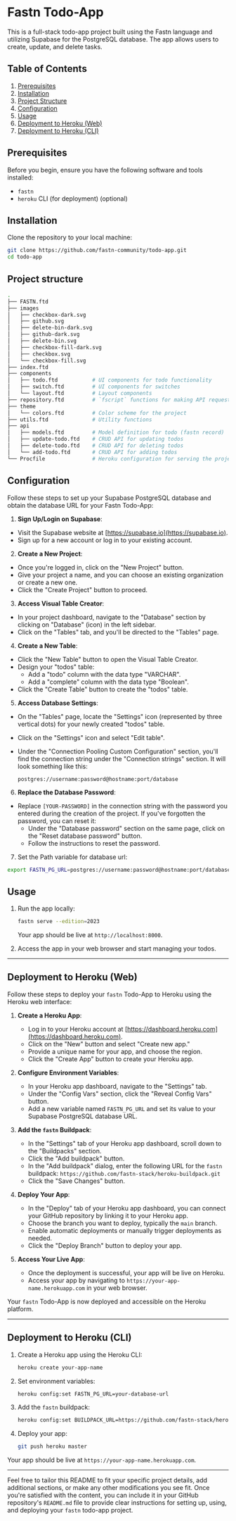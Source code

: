 # Fastn Todo-App

This is a full-stack todo-app project built using the Fastn language and utilizing Supabase for the PostgreSQL database. The app allows users to create, update, and delete tasks.

## Table of Contents

1. [Prerequisites](#prerequisites)
2. [Installation](#installation)
3. [Project Structure](#project-structure)
4. [Configuration](#configuration)
5. [Usage](#usage)
6. [Deployment to Heroku (Web)](#deployment-to-heroku-web)
7. [Deployment to Heroku (CLI)](#deployment-to-heroku-cli)

## Prerequisites

Before you begin, ensure you have the following software and tools installed:

- `fastn`
- `heroku` CLI (for deployment) (optional)

## Installation

Clone the repository to your local machine:

```bash
git clone https://github.com/fastn-community/todo-app.git
cd todo-app
```

## Project structure

```bash
.
├── FASTN.ftd
├── images
│   ├── checkbox-dark.svg
│   ├── github.svg
│   ├── delete-bin-dark.svg
│   ├── github-dark.svg
│   ├── delete-bin.svg
│   ├── checkbox-fill-dark.svg
│   ├── checkbox.svg
│   └── checkbox-fill.svg
├── index.ftd
├── components
│   ├── todo.ftd           # UI components for todo functionality
│   ├── switch.ftd         # UI components for switches
│   └── layout.ftd         # Layout components
├── repository.ftd         # `fscript` functions for making API requests
├── theme
│   └── colors.ftd         # Color scheme for the project
├── utils.ftd              # Utility functions
├── api
│   ├── models.ftd         # Model definition for todo (fastn record)
│   ├── update-todo.ftd    # CRUD API for updating todos
│   ├── delete-todo.ftd    # CRUD API for deleting todos
│   └── add-todo.ftd       # CRUD API for adding todos
└── Procfile               # Heroku configuration for serving the project
```

## Configuration

Follow these steps to set up your Supabase PostgreSQL database and obtain the database URL for your Fastn Todo-App:

1. **Sign Up/Login on Supabase**:

- Visit the Supabase website at [https://supabase.io](https://supabase.io).
- Sign up for a new account or log in to your existing account.

2. **Create a New Project**:

- Once you're logged in, click on the "New Project" button.
- Give your project a name, and you can choose an existing organization or create a new one.
- Click the "Create Project" button to proceed.

3. **Access Visual Table Creator**:

- In your project dashboard, navigate to the "Database" section by clicking on "Database" (icon) in the left sidebar.
- Click on the "Tables" tab, and you'll be directed to the "Tables" page.

4. **Create a New Table**:

- Click the "New Table" button to open the Visual Table Creator.
- Design your "todos" table:
    - Add a "todo" column with the data type "VARCHAR".
    - Add a "complete" column with the data type "Boolean".
- Click the "Create Table" button to create the "todos" table.

5. **Access Database Settings**:

- On the "Tables" page, locate the "Settings" icon (represented by three vertical dots) for your newly created "todos" table.
- Click on the "Settings" icon and select "Edit table".
- Under the "Connection Pooling Custom Configuration" section, you'll find the connection string under the "Connection strings" section. It will look something like this:
    
    ```plaintext
    postgres://username:password@hostname:port/database
    ```

6. **Replace the Database Password**:

- Replace `[YOUR-PASSWORD]` in the connection string with the password you entered during the creation of the project. If you've forgotten the password, you can reset it:
    - Under the "Database password" section on the same page, click on the "Reset database password" button.
    - Follow the instructions to reset the password.

7. Set the Path variable for database url: 

```bash
export FASTN_PG_URL=postgres://username:password@hostname:port/database
```

## Usage

1. Run the app locally:

   ```bash
   fastn serve --edition=2023
   ```

   Your app should be live at `http://localhost:8000`.

2. Access the app in your web browser and start managing your todos.

---

## Deployment to Heroku (Web)

Follow these steps to deploy your `fastn` Todo-App to Heroku using the Heroku web interface:

1. **Create a Heroku App**:

   - Log in to your Heroku account at [https://dashboard.heroku.com](https://dashboard.heroku.com).
   - Click on the "New" button and select "Create new app."
   - Provide a unique name for your app, and choose the region.
   - Click the "Create App" button to create your Heroku app.

2. **Configure Environment Variables**:

   - In your Heroku app dashboard, navigate to the "Settings" tab.
   - Under the "Config Vars" section, click the "Reveal Config Vars" button.
   - Add a new variable named `FASTN_PG_URL` and set its value to your Supabase PostgreSQL database URL.

3. **Add the `fastn` Buildpack**:

   - In the "Settings" tab of your Heroku app dashboard, scroll down to the "Buildpacks" section.
   - Click the "Add buildpack" button.
   - In the "Add buildpack" dialog, enter the following URL for the `fastn` buildpack: `https://github.com/fastn-stack/heroku-buildpack.git`
   - Click the "Save Changes" button.

4. **Deploy Your App**:

   - In the "Deploy" tab of your Heroku app dashboard, you can connect your GitHub repository by linking it to your Heroku app.
   - Choose the branch you want to deploy, typically the `main` branch.
   - Enable automatic deployments or manually trigger deployments as needed.
   - Click the "Deploy Branch" button to deploy your app.

5. **Access Your Live App**:

   - Once the deployment is successful, your app will be live on Heroku.
   - Access your app by navigating to `https://your-app-name.herokuapp.com` in your web browser.

Your `fastn` Todo-App is now deployed and accessible on the Heroku platform.

---

## Deployment to Heroku (CLI)

1. Create a Heroku app using the Heroku CLI:

   ```bash
   heroku create your-app-name
   ```

2. Set environment variables:

   ```bash
   heroku config:set FASTN_PG_URL=your-database-url
   ```

3. Add the `fastn` buildpack:

   ```bash
   heroku config:set BUILDPACK_URL=https://github.com/fastn-stack/heroku-buildpack.git
   ```

4. Deploy your app:

   ```bash
   git push heroku master
   ```

Your app should be live at `https://your-app-name.herokuapp.com`.

---

Feel free to tailor this README to fit your specific project details, add additional sections, or make any other modifications you see fit. Once you're satisfied with the content, you can include it in your GitHub repository's `README.md` file to provide clear instructions for setting up, using, and deploying your `fastn` todo-app project.
